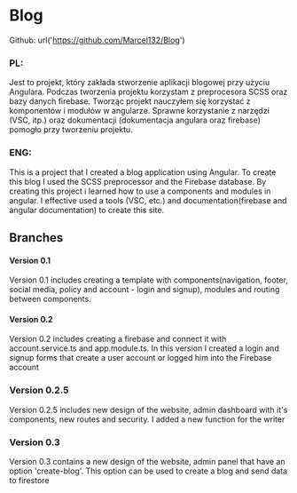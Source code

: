 # Blog
Github: url('https://github.com/Marcel132/Blog')

### PL:
  Jest to projekt, który zakłada stworzenie aplikacji blogowej przy użyciu Angulara. Podczas tworzenia projektu korzystam z preprocesora SCSS oraz bazy danych firebase. Tworząc projekt nauczyłem się korzystać z komponentów i modułów w angularze. Sprawne korzystanie z narzędzi (VSC, itp.) oraz dokumentacji (dokumentacja angulara oraz firebase) pomogło przy tworzeniu projektu.

### ENG: 
  This is a project that I created a blog application using Angular. To create this blog I used the SCSS preprocessor and the Firebase database. By creating this project i learned how to use a components and modules in angular. I effective used a tools (VSC, etc.) and documentation(firebase and angular documentation) to create this site.

## Branches 
#### Version 0.1 
  Version 0.1 includes creating a template with components(navigation, footer, social media, policy and account - login and signup), modules and routing between components.
#### Version 0.2 
  Version 0.2 includes creating a firebase and connect it with account.service.ts and app.module.ts. In this version I created a login and signup forms that create a user account or logged him into the Firebase account

### Version 0.2.5
  Version 0.2.5 includes new design of the website, admin dashboard with it's components, new routes and security. I added a new function for the writer

### Version 0.3
  Version 0.3 contains a new design of the website, admin panel that have an option 'create-blog'. This option can be used to create a blog and send data to firestore
